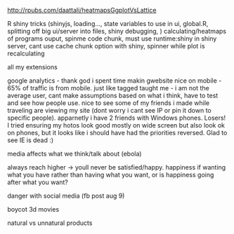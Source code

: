 http://rpubs.com/daattali/heatmapsGgplotVsLattice

R shiny tricks (shinyjs, loading..., state variables to use in ui, global.R, splitting off big ui/server into files,  shiny debugging, ) calculating/heatmaps of programs ouput, spinme code chunk, must use runtime:shiny in shiny server, cant use cache chunk option with shiny, spinner while plot is recalculating



all my extensions


google analytics - thank god i spent time makin gwebsite nice on mobile - 65% of traffic is from mobile. just like tagged taught me - i am not the average user, cant make assumptions based on what i think, have to test and see how people use. nice to see some of my friends i made while traveling are viewing my site (dont worry i cant see IP or pin it down to specific people). apparnetly i have 2 friends with Windows phones. Losers! I tried ensuring my hotos look good mostly on wide screen but also look ok on phones, but it looks like i should have had the priorities reversed. Glad to see IE is dead :)

media affects what we think/talk about (ebola)

always reach higher -> youll never be satisfied/happy. happiness if wanting what you have rather than having what you want, or is happiness going after what you want?

danger with social media (fb post aug 9)

boycot 3d movies

natural vs unnatural products
